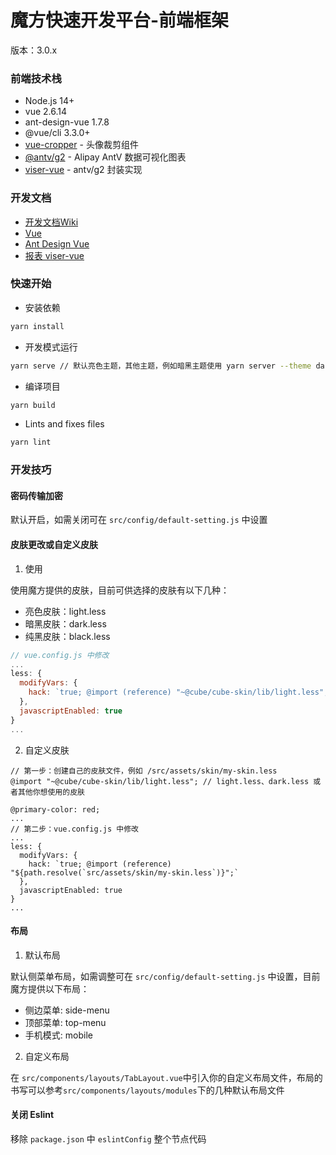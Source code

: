 # 魔方快速开发平台-前端框架

版本：3.0.x

### 前端技术栈

- Node.js 14+
- vue 2.6.14
- ant-design-vue 1.7.8
- @vue/cli 3.3.0+
- [vue-cropper](https://github.com/xyxiao001/vue-cropper) - 头像裁剪组件
- [@antv/g2](https://antv.alipay.com/zh-cn/index.html) - Alipay AntV 数据可视化图表
- [viser-vue](https://viserjs.github.io/docs.html#/viser/guide/installation) - antv/g2 封装实现

### 开发文档

- [开发文档Wiki](https://github.com/xinwu-yang/cube-vue/wiki)
- [Vue](https://cn.vuejs.org/v2/guide)
- [Ant Design Vue](https://vuecomponent.github.io/ant-design-vue/docs/vue/introduce-cn)
- [报表 viser-vue](https://viserjs.github.io/demo.html#/viser/bar/basic-bar)

### 快速开始

- 安装依赖

```bash
yarn install
```

- 开发模式运行

```bash
yarn serve // 默认亮色主题，其他主题，例如暗黑主题使用 yarn server --theme dark
```

- 编译项目

```bash
yarn build
```

- Lints and fixes files

```bash
yarn lint
```

### 开发技巧

#### 密码传输加密

默认开启，如需关闭可在 `src/config/default-setting.js` 中设置

#### 皮肤更改或自定义皮肤

1. 使用

使用魔方提供的皮肤，目前可供选择的皮肤有以下几种：

- 亮色皮肤：light.less
- 暗黑皮肤：dark.less
- 纯黑皮肤：black.less

```javascript
// vue.config.js 中修改
...
less: {
  modifyVars: {
    hack: `true; @import (reference) "~@cube/cube-skin/lib/light.less";` // 或者其他你想使用的皮肤
  },
  javascriptEnabled: true
}
...
```

2. 自定义皮肤

```less
// 第一步：创建自己的皮肤文件，例如 /src/assets/skin/my-skin.less
@import "~@cube/cube-skin/lib/light.less"; // light.less、dark.less 或者其他你想使用的皮肤

@primary-color: red;
...
// 第二步：vue.config.js 中修改
...
less: {
  modifyVars: {
    hack: `true; @import (reference) "${path.resolve(`src/assets/skin/my-skin.less`)}";`
  },
  javascriptEnabled: true
}
...
```

#### 布局

1. 默认布局

默认侧菜单布局，如需调整可在 `src/config/default-setting.js` 中设置，目前魔方提供以下布局：

- 侧边菜单: side-menu
- 顶部菜单: top-menu
- 手机模式: mobile

2. 自定义布局

在 `src/components/layouts/TabLayout.vue`中引入你的自定义布局文件，布局的书写可以参考`src/components/layouts/modules`下的几种默认布局文件

#### 关闭 Eslint

移除 `package.json` 中 `eslintConfig` 整个节点代码